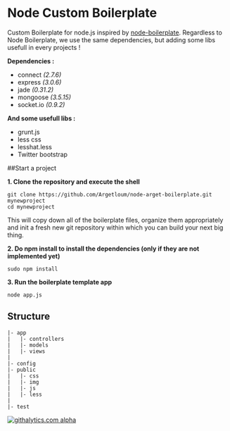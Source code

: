 Node Custom Boilerplate
=======================
Custom Boilerplate for node.js inspired by [node-boilerplate](https://github.com/robrighter/node-boilerplate). 
Regardless to Node Boilerplate, we use the same dependencies, but adding some libs usefull in every projects !


**Dependencies :**
  - connect *(2.7.6)*
  - express *(3.0.6)*
  - jade *(0.31.2)*
  - mongoose *(3.5.15)*
  - socket.io *(0.9.2)*

**And some usefull libs :**
  - grunt.js
  - less css
  - lesshat.less
  - Twitter bootstrap

##Start a project

**1. Clone the repository and execute the shell**

  	git clone https://github.com/Argetloum/node-arget-boilerplate.git mynewproject
	cd mynewproject

This will copy down all of the boilerplate files, organize them appropriately and init a fresh new git repository within which you can build your next big thing.

**2. Do npm install to install the dependencies (only if they are not implemented yet)**

	sudo npm install

**3. Run the boilerplate template app**

	node app.js
	
## Structure

	|- app
	|   |- controllers
	|   |- models
	|   |- views
	|
	|- config
	|- public
	|   |- css
	|   |- img
	|   |- js
	|   |- less
	|
	|- test

[![githalytics.com alpha](https://cruel-carlota.pagodabox.com/ead75d0b20efaeafd0d50de1eeeddcff "githalytics.com")](http://githalytics.com/Argetloum/node-custom-boilerplate)
